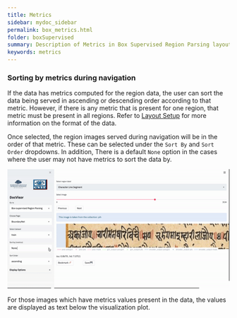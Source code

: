 ```yaml
---
title: Metrics
sidebar: mydoc_sidebar
permalink: box_metrics.html
folder: boxSupervised
summary: Description of Metrics in Box Supervised Region Parsing layout.
keywords: metrics
---
```


### Sorting by metrics during navigation

If the data has metrics computed for the region data, the user can sort the data being served in ascending or descending order according to that metric. However, if there is any metric that is present for one region, that metric must be present in all regions. Refer to [Layout Setup](box_setup.html#data-files) for more information on the format of the data.

Once selected, the region images served during navigation will be in the order of that metric. These can be selected under the `Sort By` and `Sort Order` dropdowns. In addition, There is a default `None` option in the cases where the user may not have metrics to sort the data by.

![metrics gif](gifs/box_metrics.gif)

For those images which have metrics values present in the data, the values are displayed as text below the visualization plot. 